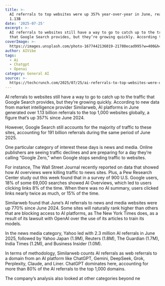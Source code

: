 ```yaml
---
title: >-
  AI referrals to top websites were up 357% year-over-year in June, reaching
  1.13B
date: '2025-07-25'
excerpt: >-
  AI referrals to websites still have a way to go to catch up to the traffic
  that Google Search provides, but they’re growing quickly. According to new...
coverImage: >-
  https://images.unsplash.com/photo-1677442136019-21780ecad995?w=400&h=200&fit=crop&auto=format
author: AIVibe
tags:
  - Ai
  - Chatgpt
  - Openai
category: General AI
source: >-
  https://techcrunch.com/2025/07/25/ai-referrals-to-top-websites-were-up-357-year-over-year-in-june-reaching-1-13b/
---
```

AI referrals to websites still have a way to go to catch up to the traffic that Google Search provides, but they’re growing quickly. According to new data from market intelligence provider Similarweb, AI platforms in June generated over 1.13 billion referrals to the top 1,000 websites globally, a figure that’s up 357% since June 2024.

However, Google Search still accounts for the majority of traffic to these sites, accounting for 191 billion referrals during the same period of June 2025. 


	
	




	
	



One particular category of interest these days is news and media. Online publishers are seeing traffic declines and are preparing for a day they’re calling “Google Zero,” when Google stops sending traffic to websites.

For instance, The Wall Street Journal recently reported on data that showed how AI overviews were killing traffic to news sites. Plus, a Pew Research Center study out this week found that in a survey of 900 U.S. Google users, 18% of some 69,000 searches showed AI Overviews, which led to users clicking links 8% of the time. When there was no AI summary, users clicked links nearly twice as much, or 15% of the time.

Similarweb found that June’s AI referrals to news and media websites were up 770% since June 2024. Some sites will naturally rank higher than others that are blocking access to AI platforms, as The New York Times does, as a result of its lawsuit with OpenAI over the use of its articles to train its models. 

In the news media category, Yahoo led with 2.3 million AI referrals in June 2025, followed by Yahoo Japan (1.9M), Reuters (1.8M), The Guardian (1.7M), India Times (1.2M), and Business Insider (1.0M). 

In terms of methodology, Similarweb counts AI referrals as web referrals to a domain from an AI platform like ChatGPT, Gemini, DeepSeek, Grok, Perplexity, Claude, and Liner. ChatGPT dominates here, accounting for more than 80% of the AI referrals to the top 1,000 domains. 

The company’s analysis also looked at other categories beyond ne
